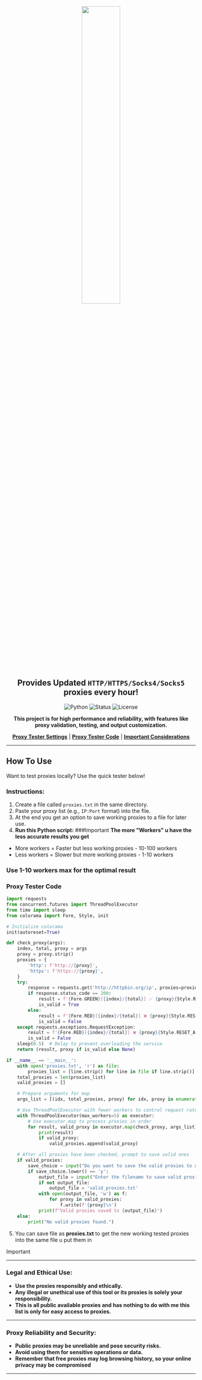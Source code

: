 <div align="center">
    
<img src="https://github.com/user-attachments/assets/d6ad457b-87de-4b76-8886-402b7c4bfab5" style="width:45%;">



## Provides Updated `HTTP/HTTPS/Socks4/Socks5` proxies every hour!
![Python](https://img.shields.io/badge/Python-3.x-blue)
![Status](https://img.shields.io/badge/Status-Active-green)
![License](https://img.shields.io/badge/License-MIT-brightgreen)

**This project is for high performance and reliability, with features like proxy validation, testing, and output customization.**
 
 **[Proxy Tester Settings](#how-to-use)** | **[Proxy Tester Code](#proxy-tester-code)** | **[Important Considerations](#important)** 

---
</div>

## How To Use

Want to test proxies locally? Use the quick tester below! 

### Instructions:
1. Create a file called `proxies.txt` in the same directory.
2. Paste your proxy list (e.g., `IP:Port` format) into the file.
3. At the end you get an option to save working proxies to a file for later use.
4. **Run this Python script:**
###Important
**The more "Workers" u have the less accurate results you get**
- More workers = Faster but less working proxies - 10-100 workers
- Less workers = Slower but more working proxies - 1-10 workers
### Use 1-10 workers max for the optimal result

### Proxy Tester Code
```python
import requests
from concurrent.futures import ThreadPoolExecutor
from time import sleep
from colorama import Fore, Style, init

# Initialize colorama
init(autoreset=True)

def check_proxy(args):
    index, total, proxy = args
    proxy = proxy.strip()
    proxies = {
        'http': f'http://{proxy}',
        'https': f'https://{proxy}',
    }
    try:
        response = requests.get('http://httpbin.org/ip', proxies=proxies, timeout=5)
        if response.status_code == 200:
            result = f'{Fore.GREEN}[{index}/{total}] ✅ {proxy}{Style.RESET_ALL}'
            is_valid = True
        else:
            result = f'{Fore.RED}[{index}/{total}] ❌ {proxy}{Style.RESET_ALL}'
            is_valid = False
    except requests.exceptions.RequestException:
        result = f'{Fore.RED}[{index}/{total}] ❌ {proxy}{Style.RESET_ALL}'
        is_valid = False
    sleep(0.5)  # Delay to prevent overloading the service
    return (result, proxy if is_valid else None)

if __name__ == '__main__':
    with open('proxies.txt', 'r') as file:
        proxies_list = [line.strip() for line in file if line.strip()]
    total_proxies = len(proxies_list)
    valid_proxies = []

    # Prepare arguments for map
    args_list = [(idx, total_proxies, proxy) for idx, proxy in enumerate(proxies_list, start=1)]

    # Use ThreadPoolExecutor with fewer workers to control request rate
    with ThreadPoolExecutor(max_workers=5) as executor:
        # Use executor.map to process proxies in order
        for result, valid_proxy in executor.map(check_proxy, args_list):
            print(result)
            if valid_proxy:
                valid_proxies.append(valid_proxy)

    # After all proxies have been checked, prompt to save valid ones
    if valid_proxies:
        save_choice = input("Do you want to save the valid proxies to a file? (y/n): ")
        if save_choice.lower() == 'y':
            output_file = input("Enter the filename to save valid proxies (default: valid_proxies.txt): ").strip()
            if not output_file:
                output_file = 'valid_proxies.txt'
            with open(output_file, 'w') as f:
                for proxy in valid_proxies:
                    f.write(f'{proxy}\n')
            print(f"Valid proxies saved to {output_file}")
    else:
        print("No valid proxies found.")

```

5. You can save file as **proxies.txt** to get the new working tested proxies into the same file u put them in

<a name="important"></a>
> [!Important]
> 
> ---
> ### Legal and Ethical Use:
> - **Use the proxies responsibly and ethically.**
> - **Any illegal or unethical use of this tool or its proxies is solely your responsibility.**
> - **This is all public available proxies and has nothing to do with me this list is only for easy access to proxies.**
> ---
> ### Proxy Reliability and Security:
> - **Public proxies may be unreliable and pose security risks.**
> - **Avoid using them for sensitive operations or data.**
> - **Remember that free proxies may log browsing history, so your online privacy may be compromised**
> ---
